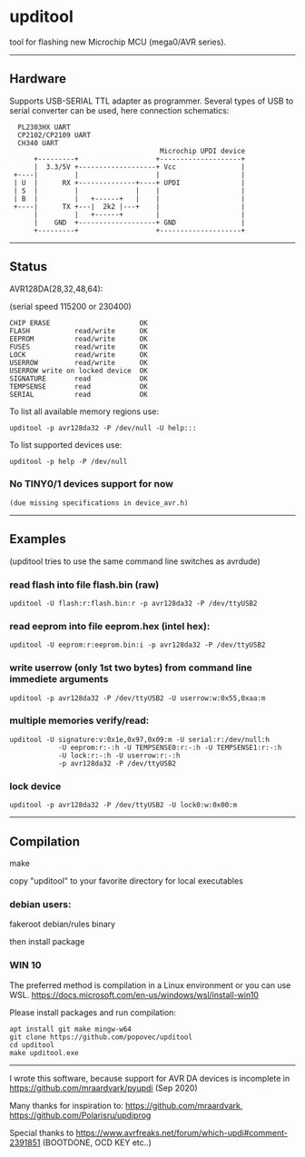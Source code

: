 # upditool

tool for flashing new Microchip MCU (mega0/AVR series).

*************************************************************************

## Hardware

Supports USB-SERIAL TTL adapter as programmer. Several types of USB
to serial converter can be used, here connection schematics:

      PL2303HX UART
      CP2102/CP2109 UART
      CH340 UART
                                         Microchip UPDI device
          +---------+                   +--------------------+
          |  3.3/5V +-------------------+ Vcc                |
     +----|         |                   |                    |
     | U  |      RX +--------------+----+ UPDI               |
     | S  |         |              |    |                    |
     | B  |         |   +------+   |    |                    |
     +----|      TX +---|  2k2 |---+    |                    |
          |         |   +------+        |                    |
          |    GND  +-------------------+ GND                |
          +---------+                   +--------------------+

*************************************************************************

## Status

AVR128DA(28,32,48,64):

(serial speed 115200 or 230400)

    CHIP ERASE                      OK
    FLASH           read/write      OK
    EEPROM          read/write      OK
    FUSES           read/write      OK
    LOCK            read/write      OK
    USERROW         read/write      OK
    USERROW write on locked device  OK
    SIGNATURE       read            OK
    TEMPSENSE       read            OK
    SERIAL          read            OK

To list all available memory regions use:

    upditool -p avr128da32 -P /dev/null -U help:::

To list supported devices use:

    upditool -p help -P /dev/null

### No TINY0/1 devices support for now
    (due missing specifications in device_avr.h)
    

*************************************************************************

## Examples

(upditool tries to use the same command line switches as avrdude)

### read flash into file flash.bin (raw)

    upditool -U flash:r:flash.bin:r -p avr128da32 -P /dev/ttyUSB2

### read eeprom into file eeprom.hex (intel hex):

    upditool -U eeprom:r:eeprom.bin:i -p avr128da32 -P /dev/ttyUSB2

### write userrow (only 1st two bytes) from command line immediete arguments

    upditool -p avr128da32 -P /dev/ttyUSB2 -U userrow:w:0x55,0xaa:m

### multiple memories verify/read:

    upditool -U signature:v:0x1e,0x97,0x09:m -U serial:r:/dev/null:h
                -U eeprom:r:-:h -U TEMPSENSE0:r:-:h -U TEMPSENSE1:r:-:h
                -U lock:r:-:h -U userrow:r:-:h
                -p avr128da32 -P /dev/ttyUSB2

### lock device

    upditool -p avr128da32 -P /dev/ttyUSB2 -U lock0:w:0x00:m

*************************************************************************

## Compilation

make

copy "upditool" to your favorite directory for local executables


### debian users:

fakeroot debian/rules binary

then install package

### WIN 10

The preferred method is compilation in a Linux environment or you can use WSL.
https://docs.microsoft.com/en-us/windows/wsl/install-win10

Please install packages and run compilation:

	apt install git make mingw-w64
	git clone https://github.com/popovec/upditool
	cd upditool
	make upditool.exe


*************************************************************************
I wrote this software,  because support for AVR DA devices is incomplete in 
https://github.com/mraardvark/pyupdi  (Sep 2020)

Many thanks for inspiration to:
<https://github.com/mraardvark>,
<https://github.com/Polarisru/updiprog>

Special thanks to 
<https://www.avrfreaks.net/forum/which-updi#comment-2391851>
(BOOTDONE, OCD KEY etc..)
